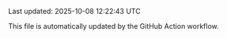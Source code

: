 Last updated: 2025-10-08 12:22:43 UTC

This file is automatically updated by the GitHub Action workflow.
